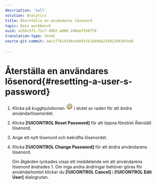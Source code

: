 ```yaml
---
description: 'null'
solution: Analytics
title: Återställa en användares lösenord
topic: Data workbench
uuid: a256c5f1-f2c7-4982-a066-248eef5587f4
translation-type: tm+mt
source-git-commit: aec1f7b14198cdde91f61d490a235022943bfedb

---
```



# Återställa en användares lösenord{#resetting-a-user-s-password}

1. Klicka på kugghjulsikonen ![](assets/edit_icon.png) i slutet av raden för att ändra användarlösenordet.
1. Klicka **[!UICONTROL Reset Password]** för att öppna fönstret Återställ lösenord.
1. Ange ett nytt lösenord och bekräfta lösenordet.
1. Klicka **[!UICONTROL Change Password]** för att ändra användarens lösenord.

   Om åtgärden lyckades visas ett meddelande om att användarens lösenord ändrades 1. Om inga andra ändringar behöver göras för användarkontot klickar du **[!UICONTROL Cancel]** i **[!UICONTROL Edit User]** dialogrutan.

